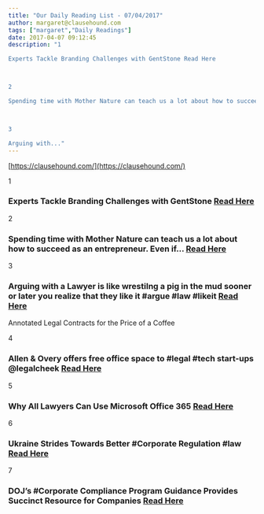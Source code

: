 ```yaml
---
title: "Our Daily Reading List - 07/04/2017"
author: margaret@clausehound.com
tags: ["margaret","Daily Readings"]
date: 2017-04-07 09:12:45
description: "1

Experts Tackle Branding Challenges with GentStone Read Here



2

Spending time with Mother Nature can teach us a lot about how to succeed as an entrepreneur. Even if… Read Here



3

Arguing with..."
---
```


[https://clausehound.com/](https://clausehound.com/)

1

### Experts Tackle Branding Challenges with GentStone [Read Here](http://www.futurpreneur.ca/en/2017/experts-tackle-branding-challenges-with-gentstone/)

2

### Spending time with Mother Nature can teach us a lot about how to succeed as an entrepreneur. Even if… [Read Here](https://www.forbes.com/sites/allbusiness/2017/04/02/4-entrepreneurship-lessons-the-great-outdoors-can-teach-us/#2c77924d651a)

3

### Arguing with a Lawyer is like wrestilng a pig in the mud sooner or later you realize that they like it #argue #law #likeit [Read Here](https://www.pinterest.com/pin/339951471850610600/)

Annotated Legal Contracts
for the Price of a Coffee

4

### Allen & Overy offers free office space to #legal #tech start-ups @legalcheek [Read Here](https://goo.gl/V5WRhu)

5

### Why All Lawyers Can Use Microsoft Office 365 [Read Here](https://goo.gl/1WSSx3)

6

### Ukraine Strides Towards Better #Corporate Regulation #law [Read Here](https://goo.gl/2SW1WR)

7

### DOJ’s #Corporate Compliance Program Guidance Provides Succinct Resource for Companies  [Read Here](https://goo.gl/nWYjJW)